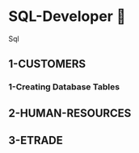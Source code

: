 # SQL-Developer 🚀

Sql

## 1-CUSTOMERS

### 1-Creating Database Tables

## 2-HUMAN-RESOURCES

## 3-ETRADE
